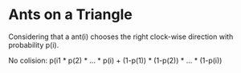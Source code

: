 # Ants on a Triangle

Considering that a ant(i) chooses the right clock-wise direction
with probability p(i).

No colision: p(i1 * p(2) * ...  * p(i) + (1-p(1)) * (1-p(2)) * ... * (1-p(i))
